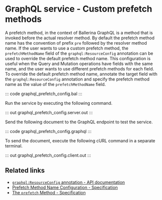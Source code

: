 # GraphQL service - Custom prefetch methods

A prefetch method, in the context of Ballerina GraphQL is a method that is invoked before the actual resolver method. By default the prefetch method name has the convention of prefix `pre` followed by the resolver method name. If the user wants to use a custom prefetch method, the `prefetchMethodName` field of the `graphql:ResourceConfig` annotation can be used to override the default prefetch method name. This configuration is useful when the Query and Mutation operations have fields with the same name, and the user wants to use different prefetch methods for each field. To override the default prefetch method name, annotate the target field with the `graphql:ResourceConfig` annotation and specify the prefetch method name as the value of the `prefetchMethodName` field.

::: code graphql_prefetch_config.bal :::

Run the service by executing the following command.

::: out graphql_prefetch_config.server.out :::

Send the following document to the GraphQL endpoint to test the service.

::: code graphql_prefetch_config.graphql :::

To send the document, execute the following cURL command in a separate terminal.

::: out graphql_prefetch_config.client.out :::

## Related links
- [`graphql:ResourceConfig` annotation - API documentation](https://lib.ballerina.io/ballerina/graphql/latest#ResourceConfig)
- [Prefetch Method Name Configuration - Specification](/spec/graphql/#722-prefetch-method-name-configuration)
- [The `prefetch` Method - Specification](/spec/graphql/#10633-define-the-corresponding-prefetch-method)
